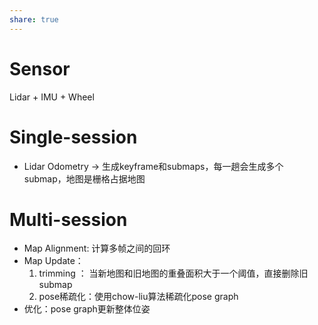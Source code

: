 ```yaml
---
share: true
---
```

# Sensor
Lidar + IMU + Wheel

# Single-session
- Lidar Odometry → 生成keyframe和submaps，每一趟会生成多个submap，地图是栅格占据地图

# Multi-session
- Map Alignment: 计算多帧之间的回环
- Map Update：
	1. trimming ： 当新地图和旧地图的重叠面积大于一个阈值，直接删除旧submap
	2. pose稀疏化：使用chow-liu算法稀疏化pose graph
- 优化：pose graph更新整体位姿
